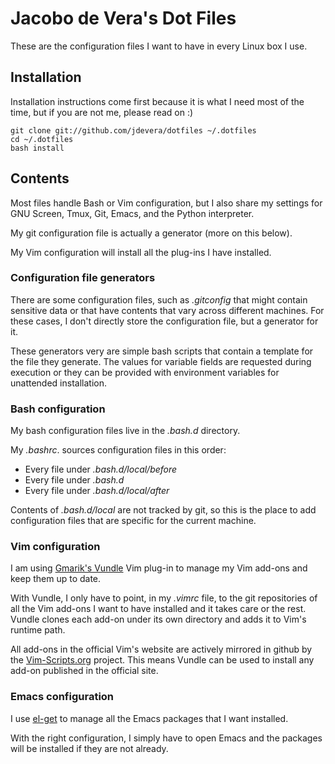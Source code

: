 # Jacobo de Vera's Dot Files

These are the configuration files I want to have in every Linux box I use.

## Installation

Installation instructions come first because it is what I need most of the
time, but if you are not me, please read on :) 

    git clone git://github.com/jdevera/dotfiles ~/.dotfiles
    cd ~/.dotfiles
    bash install


## Contents

Most files handle Bash or Vim configuration, but I also share my settings for
GNU Screen, Tmux, Git, Emacs, and the Python interpreter.

My git configuration file is actually a generator (more on this below).

My Vim configuration will install all the plug-ins I have installed.

### Configuration file generators

There are some configuration files, such as _.gitconfig_ that might contain
sensitive data or that have contents that vary across different machines. For
these cases, I don't directly store the configuration file, but a generator
for it.

These generators very are simple bash scripts that contain a template for the
file they generate. The values for variable fields are requested during
execution or they can be provided with environment variables for unattended
installation.

### Bash configuration

My bash configuration files live in the _.bash.d_ directory.

My _.bashrc_. sources configuration files in this order:

 * Every file under _.bash.d/local/before_
 * Every file under _.bash.d_
 * Every file under _.bash.d/local/after_

Contents of _.bash.d/local_ are not tracked by git, so this is the place to
add configuration files that are specific for the current machine.

### Vim configuration

I am using [Gmarik's Vundle](https://github.com/gmarik/vundle) Vim plug-in to
manage my Vim add-ons and keep them up to date.

With Vundle, I only have to point, in my _.vimrc_ file, to the git
repositories of all the Vim add-ons I want to have installed and it takes care
or the rest. Vundle clones each add-on under its own directory and adds it to
Vim's runtime path.

All add-ons in the official Vim's website are actively mirrored in github by
the [Vim-Scripts.org](http://vim-scripts.org/) project. This means Vundle can
be used to install any add-on published in the official site.

### Emacs configuration

I use [el-get](https://github.com/dimitri/el-get) to manage all the Emacs
packages that I want installed.

With the right configuration, I simply have to open Emacs and the packages
will be installed if they are not already.

<!--
vim:linebreak:textwidth=78:spell:
-->

